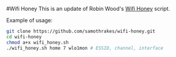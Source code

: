 #Wifi Honey
This is an update of Robin Wood's [Wifi Honey](https://digi.ninja/projects/wifi_honey.php) script.

Example of usage:
```bash
git clone https://github.com/samothrakes/wifi-honey.git
cd wifi-honey
chmod a+x wifi_honey.sh
./wifi_honey.sh home 7 wlo1mon # ESSID, channel, interface
```

